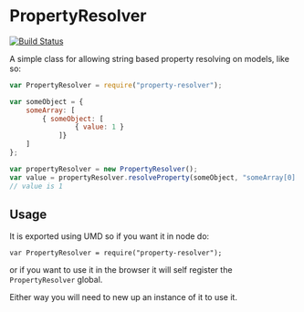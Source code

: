 # PropertyResolver

[![Build Status](https://travis-ci.org/grofit/property-resolver.svg?branch=master)](https://travis-ci.org/grofit/property-resolver)

A simple class for allowing string based property resolving on models, like so:

```js
var PropertyResolver = require("property-resolver");

var someObject = {
    someArray: [
        { someObject: [
                { value: 1 }
            ]}
    ]
};

var propertyResolver = new PropertyResolver();
var value = propertyResolver.resolveProperty(someObject, "someArray[0].someObject[0].value");
// value is 1
```

## Usage

It is exported using UMD so if you want it in node do:

`var PropertyResolver = require("property-resolver");`

or if you want to use it in the browser it will self register the `PropertyResolver` global.

Either way you will need to new up an instance of it to use it.
